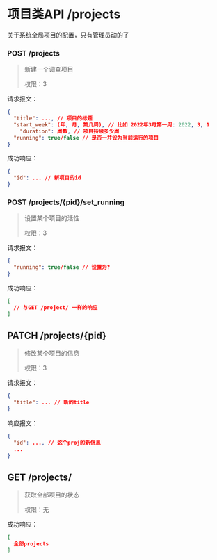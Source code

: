 # 项目类API /projects

关于系统全局项目的配置，只有管理员动的了

### POST /projects

> 新建一个调查项目
>
> 权限：3

请求报文：

```json
{
  "title": ..., // 项目的标题
  "start_week": (年, 月, 第几周), // 比如 2022年3月第一周: 2022, 3, 1
	"duration": 周数, // 项目持续多少周
  "running": true/false // 是否一并设为当前运行的项目
}
```

成功响应：

```json
{
  "id": ... // 新项目的id
}
```

### POST /projects/{pid}/set_running

> 设置某个项目的活性
>
> 权限：3

请求报文：

```json
{
  "running": true/false // 设置为?
}
```

成功响应：

```json
[
  // 与GET /project/ 一样的响应
]
```

## PATCH /projects/{pid}

> 修改某个项目的信息
>
> 权限：3

请求报文：

```json
{
  "title": ... // 新的title
}
```

响应报文：

```json
{
  "id": ..., // 这个proj的新信息
  ...
}
```



## GET /projects/

> 获取全部项目的状态
>
> 权限：无

成功响应：

```json
[
  全部projects
]
```

